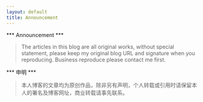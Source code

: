 ```yaml
---
layout: default
title: Announcement
---
```


*** Announcement ***
>The articles in this blog are all original works, without special statement, please keep my original blog URL and signature when you reproducing. Business reproduce please contact me first.

*** 申明 ***
> 本人博客的文章均为原创作品，除非另有声明，个人转载或引用时请保留本人的署名及博客网址，商业转载请事先联系。
